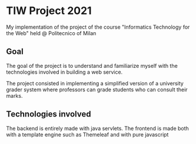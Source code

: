 # TIW Project 2021

My implementation of the project of the course "Informatics Technology for the Web" held @ Politecnico of Milan

## Goal

The goal of the project is to understand and familiarize myself with the technologies involved in building a web service.

The project consisted in implementing a simplified version of a university grader system where professors can grade students who can consult their marks.
 
## Technologies involved

The backend is entirely made with java servlets. The frontend is made both with a template engine such as Themeleaf and with pure javascript

